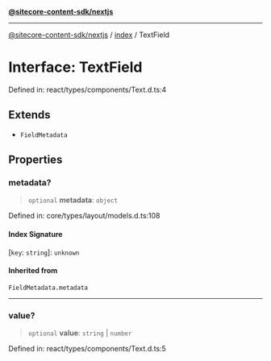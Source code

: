 [**@sitecore-content-sdk/nextjs**](../../README.md)

***

[@sitecore-content-sdk/nextjs](../../README.md) / [index](../README.md) / TextField

# Interface: TextField

Defined in: react/types/components/Text.d.ts:4

## Extends

- `FieldMetadata`

## Properties

### metadata?

> `optional` **metadata**: `object`

Defined in: core/types/layout/models.d.ts:108

#### Index Signature

\[`key`: `string`\]: `unknown`

#### Inherited from

`FieldMetadata.metadata`

***

### value?

> `optional` **value**: `string` \| `number`

Defined in: react/types/components/Text.d.ts:5
